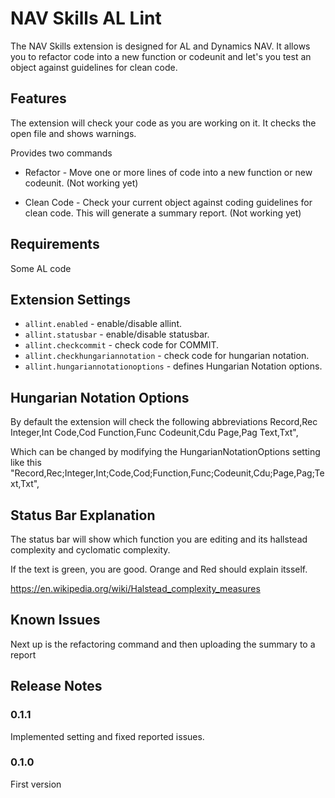# NAV Skills AL Lint

The NAV Skills extension is designed for AL and Dynamics NAV. It allows you to refactor code into a new function or codeunit and let's you test an object against guidelines for clean code.

## Features

The extension will check your code as you are working on it. It checks the open file and shows warnings.

Provides two commands

* Refactor - Move one or more lines of code into a new function or new codeunit. (Not working yet)

* Clean Code - Check your current object against coding guidelines for clean code. This will generate a summary report. (Not working yet)

## Requirements

Some AL code

## Extension Settings

- `allint.enabled` - enable/disable allint.
- `allint.statusbar` - enable/disable statusbar.
- `allint.checkcommit` - check code for COMMIT.
- `allint.checkhungariannotation` - check code for hungarian notation.
- `allint.hungariannotationoptions` - defines Hungarian Notation options.

## Hungarian Notation Options

By default the extension will check the following abbreviations
    Record,Rec
    Integer,Int
    Code,Cod
    Function,Func
    Codeunit,Cdu
    Page,Pag
    Text,Txt",

Which can be changed by modifying the HungarianNotationOptions setting like this
    "Record,Rec;Integer,Int;Code,Cod;Function,Func;Codeunit,Cdu;Page,Pag;Text,Txt",

## Status Bar Explanation

The status bar will show which function you are editing and its hallstead complexity and cyclomatic complexity.

If the text is green, you are good. Orange and Red should explain itsself.

https://en.wikipedia.org/wiki/Halstead_complexity_measures

## Known Issues

Next up is the refactoring command and then uploading the summary to a report

## Release Notes

### 0.1.1

Implemented setting and fixed reported issues.

### 0.1.0

First version
